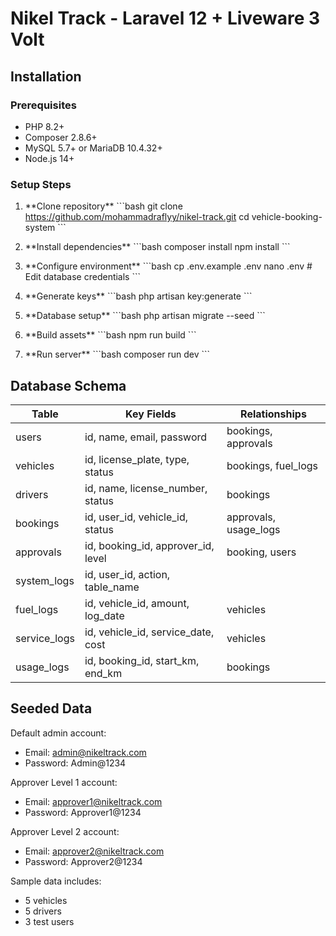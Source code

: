 # Nikel Track - Laravel 12 + Liveware 3 Volt

## Installation

### Prerequisites
- PHP 8.2+
- Composer 2.8.6+
- MySQL 5.7+ or MariaDB 10.4.32+
- Node.js 14+

### Setup Steps

1. \*\*Clone repository\*\*
   \`\`\`bash
   git clone https://github.com/mohammadraflyy/nikel-track.git
   cd vehicle-booking-system
   \`\`\`

2. \*\*Install dependencies\*\*
   \`\`\`bash
   composer install
   npm install
   \`\`\`

3. \*\*Configure environment\*\*
   \`\`\`bash
   cp .env.example .env
   nano .env  # Edit database credentials
   \`\`\`

4. \*\*Generate keys\*\*
   \`\`\`bash
   php artisan key:generate
   \`\`\`

5. \*\*Database setup\*\*
   \`\`\`bash
   php artisan migrate --seed
   \`\`\`

6. \*\*Build assets\*\*
   \`\`\`bash
   npm run build
   \`\`\`

7. \*\*Run server\*\*
   \`\`\`bash
   composer run dev
   \`\`\`

## Database Schema

| Table          | Key Fields                          | Relationships               |
|----------------|-------------------------------------|-----------------------------|
| users          | id, name, email, password          | bookings, approvals         |
| vehicles       | id, license_plate, type, status    | bookings, fuel_logs         |
| drivers        | id, name, license_number, status   | bookings                    |
| bookings       | id, user_id, vehicle_id, status    | approvals, usage_logs       |
| approvals      | id, booking_id, approver_id, level | booking, users              |
| system_logs    | id, user_id, action, table_name    |                             |
| fuel_logs      | id, vehicle_id, amount, log_date   | vehicles                    |
| service_logs   | id, vehicle_id, service_date, cost | vehicles                    |
| usage_logs     | id, booking_id, start_km, end_km   | bookings                    |

## Seeded Data

Default admin account:
- Email: admin@nikeltrack.com  
- Password: Admin@1234

Approver Level 1 account:
- Email: approver1@nikeltrack.com  
- Password: Approver1@1234

Approver Level 2 account:
- Email: approver2@nikeltrack.com  
- Password: Approver2@1234

Sample data includes:
- 5 vehicles
- 5 drivers
- 3 test users